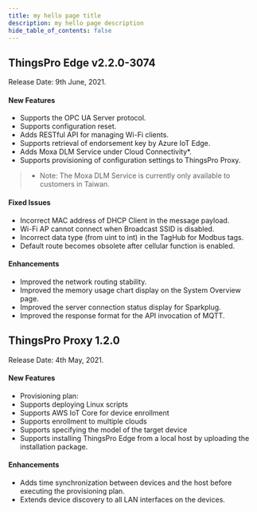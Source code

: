 ```yaml
---
title: my hello page title
description: my hello page description
hide_table_of_contents: false
---
```


## ThingsPro Edge v2.2.0-3074 ##
Release Date: 9th June, 2021.

#### New Features ####
- Supports the OPC UA Server protocol.
- Supports configuration reset.
- Adds RESTful API for managing Wi-Fi clients.
- Supports retrieval of endorsement key by Azure IoT Edge.
- Adds Moxa DLM Service under Cloud Connectivity*.
- Supports provisioning of configuration settings to ThingsPro Proxy.
> * Note: The Moxa DLM Service is currently only available to customers in Taiwan.

#### Fixed Issues ####
- Incorrect MAC address of DHCP Client in the message payload.
- Wi-Fi AP cannot connect when Broadcast SSID is disabled.
- Incorrect data type (from uint to int) in the TagHub for Modbus tags.
- Default route becomes obsolete after cellular function is enabled.

#### Enhancements ####
- Improved the network routing stability.
- Improved the memory usage chart display on the System Overview page.
- Improved the server connection status display for Sparkplug.
- Improved the response format for the API invocation of MQTT.

## ThingsPro Proxy 1.2.0 ##
Release Date: 4th May, 2021.

#### New Features ####
- Provisioning plan:
- Supports deploying Linux scripts
- Supports AWS IoT Core for device enrollment
- Supports enrollment to multiple clouds
- Supports specifying the model of the target device
- Supports installing ThingsPro Edge from a local host by uploading the installation package.

#### Enhancements ####
- Adds time synchronization between devices and the host before executing the provisioning plan.
- Extends device discovery to all LAN interfaces on the devices.
